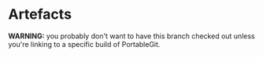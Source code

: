 # Artefacts

**WARNING:** you probably don't want to have this branch checked out
unless you're linking to a specific build of PortableGit.